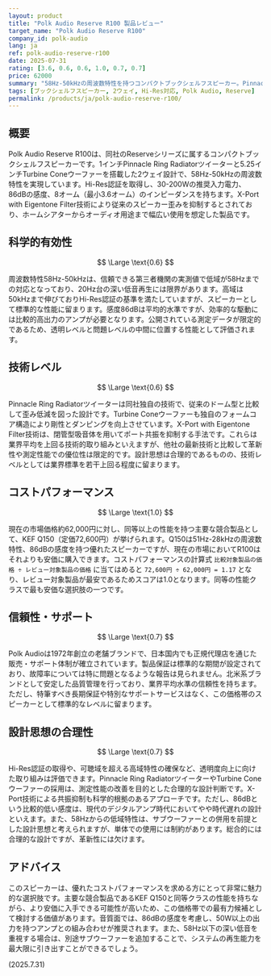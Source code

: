 ```yaml
---
layout: product
title: "Polk Audio Reserve R100 製品レビュー"
target_name: "Polk Audio Reserve R100"
company_id: polk-audio
lang: ja
ref: polk-audio-reserve-r100
date: 2025-07-31
rating: [3.6, 0.6, 0.6, 1.0, 0.7, 0.7]
price: 62000
summary: "58Hz-50kHzの周波数特性を持つコンパクトブックシェルフスピーカー。Pinnacle Ring Radiator技術を採用し、同等性能を持つ主要な競合製品よりも安価に購入できるため、優れたコストパフォーマンスを発揮します。"
tags: [ブックシェルフスピーカー, 2ウェイ, Hi-Res対応, Polk Audio, Reserve]
permalink: /products/ja/polk-audio-reserve-r100/
---
```


## 概要

Polk Audio Reserve R100は、同社のReserveシリーズに属するコンパクトブックシェルフスピーカーです。1インチPinnacle Ring Radiatorツイーターと5.25インチTurbine Coneウーファーを搭載した2ウェイ設計で、58Hz-50kHzの周波数特性を実現しています。Hi-Res認証を取得し、30-200Wの推奨入力電力、86dBの感度、8オーム（最小3.6オーム）のインピーダンスを持ちます。X-Port with Eigentone Filter技術により従来のスピーカー歪みを抑制するとされており、ホームシアターからオーディオ用途まで幅広い使用を想定した製品です。

## 科学的有効性

$$ \Large \text{0.6} $$

周波数特性58Hz-50kHzは、信頼できる第三者機関の実測値で低域が58Hzまでの対応となっており、20Hz台の深い低音再生には限界があります。高域は50kHzまで伸びておりHi-Res認証の基準を満たしていますが、スピーカーとして標準的な性能に留まります。感度86dBは平均的水準ですが、効率的な駆動には比較的高出力のアンプが必要となります。公開されている測定データが限定的であるため、透明レベルと問題レベルの中間に位置する性能として評価されます。

## 技術レベル

$$ \Large \text{0.6} $$

Pinnacle Ring Radiatorツイーターは同社独自の技術で、従来のドーム型と比較して歪み低減を図った設計です。Turbine Coneウーファーも独自のフォームコア構造により剛性とダンピングを向上させています。X-Port with Eigentone Filter技術は、閉管型吸音体を用いてポート共振を抑制する手法です。これらは業界平均を上回る技術的取り組みといえますが、他社の最新技術と比較して革新性や測定性能での優位性は限定的です。設計思想は合理的であるものの、技術レベルとしては業界標準を若干上回る程度に留まります。

## コストパフォーマンス

$$ \Large \text{1.0} $$

現在の市場価格約62,000円に対し、同等以上の性能を持つ主要な競合製品として、KEF Q150（定価72,600円）が挙げられます。Q150は51Hz-28kHzの周波数特性、86dBの感度を持つ優れたスピーカーですが、現在の市場においてR100はそれよりも安価に購入できます。コストパフォーマンスの計算式 `比較対象製品の価格 ÷ レビュー対象製品の価格` に当てはめると `72,600円 ÷ 62,000円 = 1.17` となり、レビュー対象製品が最安であるためスコアは1.0となります。同等の性能クラスで最も安価な選択肢の一つです。

## 信頼性・サポート

$$ \Large \text{0.7} $$

Polk Audioは1972年創立の老舗ブランドで、日本国内でも正規代理店を通じた販売・サポート体制が確立されています。製品保証は標準的な期間が設定されており、故障率については特に問題となるような報告は見られません。北米系ブランドとして安定した品質管理を行っており、業界平均水準の信頼性を持ちます。ただし、特筆すべき長期保証や特別なサポートサービスはなく、この価格帯のスピーカーとして標準的なレベルに留まります。

## 設計思想の合理性

$$ \Large \text{0.7} $$

Hi-Res認証の取得や、可聴域を超える高域特性の確保など、透明度向上に向けた取り組みは評価できます。Pinnacle Ring RadiatorツイーターやTurbine Coneウーファーの採用は、測定性能の改善を目的とした合理的な設計判断です。X-Port技術による共振抑制も科学的根拠のあるアプローチです。ただし、86dBという比較的低い感度は、現代のデジタルアンプ時代においてやや時代遅れの設計といえます。また、58Hzからの低域特性は、サブウーファーとの併用を前提とした設計思想と考えられますが、単体での使用には制約があります。総合的には合理的な設計ですが、革新性には欠けます。

## アドバイス

このスピーカーは、優れたコストパフォーマンスを求める方にとって非常に魅力的な選択肢です。主要な競合製品であるKEF Q150と同等クラスの性能を持ちながら、より安価に入手できる可能性が高いため、この価格帯での最有力候補として検討する価値があります。音質面では、86dBの感度を考慮し、50W以上の出力を持つアンプとの組み合わせが推奨されます。また、58Hz以下の深い低音を重視する場合は、別途サブウーファーを追加することで、システムの再生能力を最大限に引き出すことができるでしょう。

(2025.7.31)
